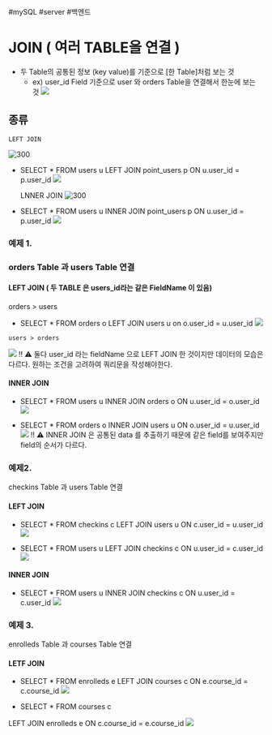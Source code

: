 #mySQL #server #백엔드 

# JOIN ( 여러 TABLE을 연결 )

 - 두 Table의 공통된 정보 (key value)를 기준으로 [한 Table]처럼 보는 것
	 - ex) user_id Field 기준으로 user 와 orders Table을 연결해서 한눈에 보는 것
			![](https://i.imgur.com/1AXutFl.png)

## 종류
	LEFT JOIN
![300](https://i.imgur.com/1grDrJl.png)

- SELECT * FROM users u 
  LEFT JOIN point_users p 
  ON u.user_id = p.user_id
![](https://i.imgur.com/hVUnUg7.png)

	LNNER JOIN
![300](https://i.imgur.com/LQopRGT.png)

- SELECT * FROM users u
  INNER JOIN point_users p
  ON u.user_id = p.user_id
![](https://i.imgur.com/fXlXkB2.png)


### 예제 1.
### orders Table 과 users Table 연결
#### LEFT JOIN ( 두 TABLE 은 users_id라는 같은 FieldName 이 있음)
   orders > users
   - SELECT * FROM orders o
     LEFT JOIN users u on o.user_id = u.user_id
![](https://i.imgur.com/2VvHf9q.png)

	users > orders
![](https://i.imgur.com/1ozNtTo.png)
‼ ⚠ 둘다 user_id 라는 fieldName 으로 LEFT JOIN 한 것이지만 데이터의 모습은 다르다.
	   원하는 조건을 고려하여 쿼리문을 작성해야한다.


#### INNER JOIN
- SELECT * FROM users u
	INNER JOIN orders o ON u.user_id = o.user_id
![](https://i.imgur.com/2sT98J5.png)

- SELECT * FROM orders o
  INNER JOIN users u ON o.user_id = u.user_id
![](https://i.imgur.com/duZu1M5.png)
‼ ⚠  INNER JOIN 은 공통된 data 를 추출하기 때문에 같은 field를 보여주지만 
		field의 순서가 다르다.
		

### 예제2.
checkins Table 과 users Table 연결
#### LEFT JOIN
- SELECT * FROM checkins c
  LEFT JOIN users u ON c.user_id = u.user_id
![](https://i.imgur.com/nRO4DWd.png)

- SELECT * FROM users u
  LEFT JOIN checkins c ON u.user_id = c.user_id
![](https://i.imgur.com/8oqpNKy.png)

#### INNER JOIN
-  SELECT * FROM users u
   INNER JOIN checkins c ON u.user_id = c.user_id
![](https://i.imgur.com/JLpxRWj.png)


### 예제 3.
enrolleds Table 과 courses Table 연결
#### LETF JOIN
- SELECT * FROM enrolleds e
  LEFT JOIN courses c ON e.course_id = c.course_id
![](https://i.imgur.com/4ezxkbf.png)

-  SELECT * FROM courses c

LEFT JOIN enrolleds e ON c.course_id = e.course_id
![](https://i.imgur.com/FXKb33i.png)
